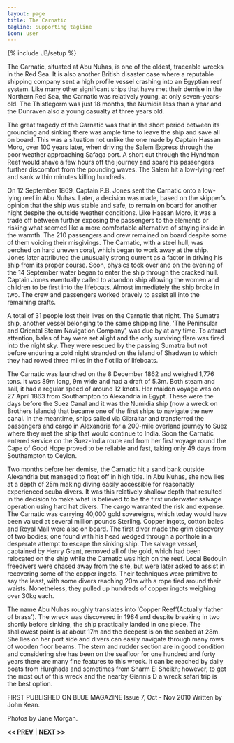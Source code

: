 ```yaml
---
layout: page
title: The Carnatic
tagline: Supporting tagline
icon: user
---
```

{% include JB/setup %}

The Carnatic, situated at Abu Nuhas, is one of the oldest, traceable wrecks in the Red Sea. It is also another British disaster case where a reputable shipping company sent a high profile vessel crashing into an Egyptian reef system. Like many other significant ships that have met their demise in the Northern Red Sea, the Carnatic was relatively young, at only seven-years-old. The Thistlegorm was just 18 months, the Numidia less than a year and the Dunraven also a young casualty at three years old.

The great tragedy of the Carnatic was that in the short period between its grounding and sinking there was ample time to leave the ship and save all on board. This was a situation not unlike the one made by Captain Hassan Moro, over 100 years later, when driving the Salem Express through the poor weather approaching Safaga port. A short cut through the Hyndman Reef would shave a few hours off the journey and spare his passengers further discomfort from the pounding waves. The Salem hit a low-lying reef and sank within minutes killing hundreds.

On 12 September 1869, Captain P.B. Jones sent the Carnatic onto a low-lying reef in Abu Nuhas. Later, a decision was made, based on the skipper’s opinion that the ship was stable and safe, to remain on board for another night despite the outside weather conditions. Like Hassan Moro, it was a trade off between further exposing the passengers to the elements or risking what seemed like a more comfortable alternative of staying inside in the warmth. The 210 passengers and crew remained on board despite some of them voicing their misgivings. The Carnatic, with a steel hull, was perched on hard uneven coral, which began to work away at the ship. Jones later attributed the unusually strong current as a factor in driving his ship from its proper course. Soon, physics took over and on the evening of the 14 September water began to enter the ship through the cracked hull. Captain Jones eventually called to abandon ship allowing the women and children to be first into the lifeboats. Almost immediately the ship broke in two. The crew and passengers worked bravely to assist all into the remaining crafts.
 
A total of 31 people lost their lives on the Carnatic that night. The Sumatra ship, another vessel belonging to the same shipping line, ’The Peninsular and Oriental Steam Navigation Company’, was due by at any time. To attract attention, bales of hay were set alight and the only surviving flare was fired into the night sky. They were rescued by the passing Sumatra but not before enduring a cold night stranded on the island of Shadwan to which they had rowed three miles in the flotilla of lifeboats.
 
The Carnatic was launched on the 8 December 1862 and weighed 1,776 tons. It was 89m long, 9m wide and had a draft of 5.3m. Both steam and sail, it had a regular speed of around 12 knots. Her maiden
voyage was on 27 April 1863 from Southampton to Alexandria in Egypt. These were the days before the Suez Canal and it was the Numidia ship (now a wreck on Brothers Islands) that became one of the first ships to navigate the new canal. In the meantime, ships sailed via Gibraltar and transferred the passengers and cargo in Alexandria for a 200-mile overland journey to Suez where they met the ship that would continue to India. Soon the Carnatic entered service on the Suez-India route and from her first voyage round the Cape of Good Hope proved to be reliable and fast, taking only 49 days from Southampton to Ceylon.
 
Two months before her demise, the Carnatic hit a sand bank outside Alexandria but managed to float off in high tide. In Abu Nuhas, she now lies at a depth of 25m making diving easily accessible for reasonably experienced scuba divers. It was this relatively shallow depth that resulted in the decision to make what is believed to be the first underwater salvage operation using hard hat divers. The cargo warranted the risk and expense. The Carnatic was carrying 40,000 gold sovereigns, which today would have been valued at several million pounds Sterling. Copper ingots, cotton bales and Royal Mail were also on board. The first diver made the grim discovery of two bodies; one found with his head wedged through a porthole in a desperate attempt to escape the sinking ship. The salvage vessel, captained by Henry Grant, removed all of the gold, which had been relocated on the ship while the Carnatic was high on the reef. Local Bedouin freedivers were chased away from the site, but were later asked to assist in recovering some of the copper ingots. Their techniques were primitive to say the least, with some divers reaching 20m with a rope tied around their waists. Nonetheless, they pulled up hundreds of copper ingots weighing over 30kg each.
 
The name Abu Nuhas roughly translates into ‘Copper Reef’(Actually ‘father of brass’). The wreck was discovered in 1984 and despite breaking in two shortly before sinking, the ship practically landed in one piece. The shallowest point is at about 17m and the deepest is on the seabed at 28m. She lies on her port side and divers can easily navigate through many rows of wooden floor beams. The stern and rudder section are in good condition and considering she has been on the seafloor for one hundred and forty years there are many fine features to this wreck. It can be reached by daily boats from Hurghada and sometimes from Sharm El Sheikh; however, to get the most out of this wreck and the nearby Giannis D a wreck safari trip is the best option.
 
FIRST PUBLISHED ON BLUE MAGAZINE Issue 7, Oct - Nov 2010
Written by John Kean.

Photos by Jane Morgan.

<a href="/other-wrecks.html#top" title="Other Wrecks"><b><< PREV</b></a> &#124; <a href="/other-wrecks.html#top" title="Other Wrecks"><b>NEXT >></b></a>
